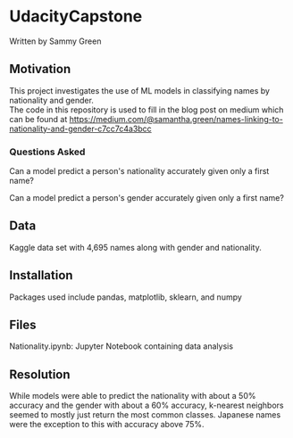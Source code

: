 # UdacityCapstone
Written by Sammy Green


## Motivation
This project investigates the use of ML models in classifying names by nationality and gender.  
The code in this repository is used to fill in the blog post on medium which can be found at https://medium.com/@samantha.green/names-linking-to-nationality-and-gender-c7cc7c4a3bcc

### Questions Asked
Can a model predict a person's nationality accurately given only a first name?

Can a model predict a person's gender accurately given only a first name?

## Data
Kaggle data set with 4,695 names along with gender and nationality.  


## Installation 
Packages used include pandas, matplotlib, sklearn, and numpy

## Files
Nationality.ipynb: Jupyter Notebook containing data analysis

## Resolution
While models were able to predict the nationality with about a 50% accuracy and the gender with about a 60% accuracy, k-nearest neighbors seemed to mostly just return the most common classes. Japanese names were the exception to this with accuracy above 75%. 
